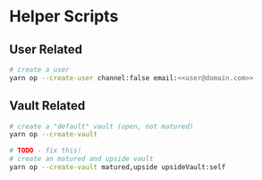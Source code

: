 # Helper Scripts

## User Related
```bash
# create a user
yarn op --create-user channel:false email:<<user@domain.com>>
```

## Vault Related

```bash
# create a "default" vault (open, not matured)
yarn op --create-vault
```

```bash
# TODO - fix this!
# create an matured and upside vault
yarn op --create-vault matured,upside upsideVault:self
```
